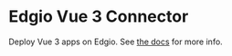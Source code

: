 # Edgio Vue 3 Connector

Deploy Vue 3 apps on Edgio. See [the docs](https://docs.edg.io/guides/vue) for more info.
